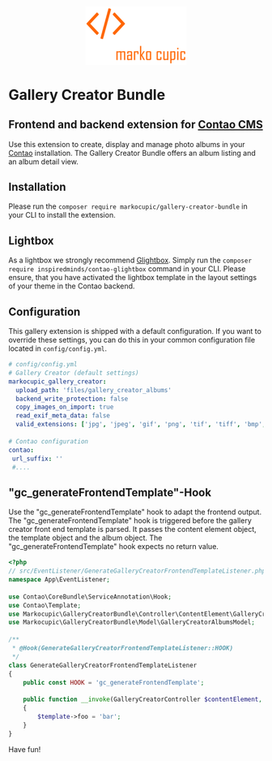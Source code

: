 <p align="center"><a href="https://github.com/markocupic"><img src="docs/logo.png" width="200"></a></p>

# Gallery Creator Bundle

## Frontend and backend extension for [Contao CMS](https://www.contao.org)

Use this extension to create, display and manage photo albums in your [Contao](https://www.contao.org) installation.
 The Gallery Creator Bundle offers an album listing and an album detail view.

## Installation
Please run the `composer require markocupic/gallery-creator-bundle` in your CLI to install the extension.

## Lightbox
 As a lightbox we strongly recommend [Glightbox](https://biati-digital.github.io/glightbox/).
 Simply run the `composer require inspiredminds/contao-glightbox` command in your CLI.
 Please ensure, that you have activated the lightbox template
 in the layout settings of your theme in the Contao backend.

## Configuration
This gallery extension is shipped with a default configuration.
 If you want to override these settings, you
 can do this in your common configuration file located in `config/config.yml`.

```yaml
# config/config.yml
# Gallery Creator (default settings)
markocupic_gallery_creator:
  upload_path: 'files/gallery_creator_albums'
  backend_write_protection: false
  copy_images_on_import: true
  read_exif_meta_data: false
  valid_extensions: ['jpg', 'jpeg', 'gif', 'png', 'tif', 'tiff', 'bmp', 'svg', 'svgz', 'webp']
  
# Contao configuration
contao:
 url_suffix: ''
 #....
```

## "gc_generateFrontendTemplate"-Hook
Use the "gc_generateFrontendTemplate" hook to adapt the frontend output.
The "gc_generateFrontendTemplate" hook is triggered before the gallery creator front end template is parsed.
 It passes the content element object, the template object and the album object.
 The "gc_generateFrontendTemplate" hook expects no return value.

```php
<?php
// src/EventListener/GenerateGalleryCreatorFrontendTemplateListener.php
namespace App\EventListener;

use Contao\CoreBundle\ServiceAnnotation\Hook;
use Contao\Template;
use Markocupic\GalleryCreatorBundle\Controller\ContentElement\GalleryCreatorController;
use Markocupic\GalleryCreatorBundle\Model\GalleryCreatorAlbumsModel;

/**
 * @Hook(GenerateGalleryCreatorFrontendTemplateListener::HOOK)
 */
class GenerateGalleryCreatorFrontendTemplateListener
{
    public const HOOK = 'gc_generateFrontendTemplate';

    public function __invoke(GalleryCreatorController $contentElement, Template $template, GalleryCreatorAlbumsModel $albumsModel)
    {
        $template->foo = 'bar';
    }
}

```


Have fun!
